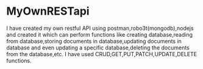 # MyOwnRESTapi
I have created my own restful API using postman,robo3t(mongodb),nodejs and created it which can perform functions like creating database,reading from database,storing documents in 
database,updating documents in database and even updating a specific database,deleting the documents from the database,etc. I have used CRUD,GET,PUT,PATCH,UPDATE,DELETE functions.
